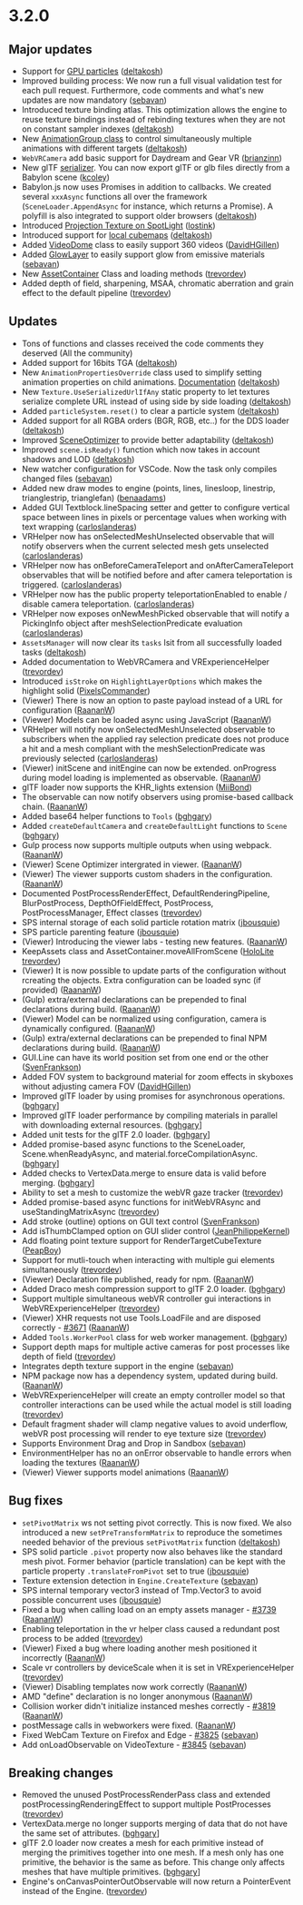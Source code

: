 # 3.2.0

## Major updates

- Support for [GPU particles](https://doc.babylonjs.com/babylon101/particles#gpu-particles) ([deltakosh](https://github.com/deltakosh))
- Improved building process: We now run a full visual validation test for each pull request. Furthermore, code comments and what's new updates are now mandatory ([sebavan](https://github.com/sebavan))
- Introduced texture binding atlas. This optimization allows the engine to reuse texture bindings instead of rebinding textures when they are not on constant sampler indexes ([deltakosh](https://github.com/deltakosh))
- New [AnimationGroup class](http://doc.babylonjs.com/how_to/group) to control simultaneously multiple animations with different targets ([deltakosh](https://github.com/deltakosh))
- `WebVRCamera` add basic support for Daydream and Gear VR ([brianzinn](https://github.com/brianzinn))
- New glTF [serializer](https://github.com/BabylonJS/Babylon.js/tree/master/serializers/src/glTF/2.0). You can now export glTF or glb files directly from a Babylon scene ([kcoley](https://github.com/kcoley))
- Babylon.js now uses Promises in addition to callbacks. We created several `xxxAsync` functions all over the framework (`SceneLoader.AppendAsync` for instance, which returns a Promise). A polyfill is also integrated to support older browsers ([deltakosh](https://github.com/deltakosh))
- Introduced [Projection Texture on SpotLight](http://doc.babylonjs.com/babylon101/lights#projection-texture) ([lostink](https://github.com/lostink))
- Introduced support for [local cubemaps](http://doc.babylonjs.com/how_to/reflect#using-local-cubemap-mode) ([deltakosh](https://github.com/deltakosh))
- Added [VideoDome](http://doc.babylonjs.com/how_to/360videodome) class to easily support 360 videos ([DavidHGillen](https://github.com/DavidHGillen))
- Added [GlowLayer](https://doc.babylonjs.com/how_to/glow_layer) to easily support glow from emissive materials ([sebavan](https://github.com/sebavan))
- New [AssetContainer](http://doc.babylonjs.com/how_to/how_to_use_assetcontainer) Class and loading methods ([trevordev](https://github.com/trevordev))
- Added depth of field, sharpening, MSAA, chromatic aberration and grain effect to the default pipeline ([trevordev](https://github.com/trevordev))

## Updates

- Tons of functions and classes received the code comments they deserved (All the community)
- Added support for 16bits TGA ([deltakosh](https://github.com/deltakosh))
- New `AnimationPropertiesOverride` class used to simplify setting animation properties on child animations. [Documentation](http://doc.babylonjs.com/babylon101/animations#overriding-properties) ([deltakosh](https://github.com/deltakosh))
- New `Texture.UseSerializedUrlIfAny` static property to let textures serialize complete URL instead of using side by side loading ([deltakosh](https://github.com/deltakosh))
- Added `particleSystem.reset()` to clear a particle system ([deltakosh](https://github.com/deltakosh))
- Added support for all RGBA orders (BGR, RGB, etc..) for the DDS loader ([deltakosh](https://github.com/deltakosh))
- Improved [SceneOptimizer](http://doc.babylonjs.com/how_to/how_to_use_sceneoptimizer) to provide better adaptability ([deltakosh](https://github.com/deltakosh))
- Improved `scene.isReady()` function which now takes in account shadows and LOD ([deltakosh](https://github.com/deltakosh))
- New watcher configuration for VSCode. Now the task only compiles changed files ([sebavan](https://github.com/sebavan))
- Added new draw modes to engine (points, lines, linesloop, linestrip, trianglestrip, trianglefan) ([benaadams](https://github.com/benaadams))
- Added GUI Textblock.lineSpacing setter and getter to configure vertical space between lines in pixels or percentage values when working with text wrapping ([carloslanderas](https://github.com/carloslanderas))
- VRHelper now has onSelectedMeshUnselected observable that will notify observers when the current selected mesh gets unselected
  ([carloslanderas](https://github.com/carloslanderas))
- VRHelper now has onBeforeCameraTeleport and onAfterCameraTeleport observables that will be notified before and after camera teleportation is triggered.
  ([carloslanderas](https://github.com/carloslanderas))
- VRHelper now has the public property teleportationEnabled to enable / disable camera teleportation.
   ([carloslanderas](https://github.com/carloslanderas))
- VRHelper now exposes onNewMeshPicked observable that will notify a PickingInfo object after meshSelectionPredicate evaluation
   ([carloslanderas](https://github.com/carloslanderas))
- `AssetsManager` will now clear its `tasks` lsit from all successfully loaded tasks ([deltakosh](https://github.com/deltakosh))
- Added documentation to WebVRCamera and VRExperienceHelper ([trevordev](https://github.com/trevordev))
- Introduced `isStroke` on `HighlightLayerOptions` which makes the highlight solid ([PixelsCommander](https://github.com/pixelscommander))
- (Viewer) There is now an option to paste payload instead of a URL for configuration ([RaananW](https://github.com/RaananW))
- (Viewer) Models can be loaded async using JavaScript ([RaananW](https://github.com/RaananW))
- VRHelper will notify now onSelectedMeshUnselected observable to subscribers when the applied ray selection predicate does not produce a hit and a mesh compliant with the meshSelectionPredicate was previously selected
   ([carloslanderas](https://github.com/carloslanderas))
- (Viewer) initScene and initEngine can now be extended. onProgress during model loading is implemented as observable. ([RaananW](https://github.com/RaananW))
- glTF loader now supports the KHR_lights extension ([MiiBond](https://github.com/MiiBond))
- The observable can now notify observers using promise-based callback chain. ([RaananW](https://github.com/RaananW))
- Added base64 helper functions to `Tools` ([bghgary](https://github.com/bghgary))
- Added `createDefaultCamera` and `createDefaultLight` functions to `Scene` ([bghgary](https://github.com/bghgary))
- Gulp process now supports multiple outputs when using webpack. ([RaananW](https://github.com/RaananW))
- (Viewer) Scene Optimizer intergrated in viewer. ([RaananW](https://github.com/RaananW))
- (Viewer) The viewer supports custom shaders in the configuration. ([RaananW](https://github.com/RaananW))
- Documented PostProcessRenderEffect, DefaultRenderingPipeline, BlurPostProcess, DepthOfFieldEffect, PostProcess, PostProcessManager, Effect classes ([trevordev](https://github.com/trevordev))
- SPS internal storage of each solid particle rotation matrix ([jbousquie](https://github.com/jbousquie))
- SPS particle parenting feature ([jbousquie](https://github.com/jbousquie))
- (Viewer) Introducing the viewer labs - testing new features. ([RaananW](https://github.com/RaananW))
- KeepAssets class and AssetContainer.moveAllFromScene ([HoloLite](http://www.html5gamedevs.com/profile/28694-hololite/) [trevordev](https://github.com/trevordev))
- (Viewer) It is now possible to update parts of the configuration without rcreating the objects. Extra configuration can be loaded sync (if provided) ([RaananW](https://github.com/RaananW))
- (Gulp) extra/external declarations can be prepended to final declarations during build. ([RaananW](https://github.com/RaananW))
- (Viewer) Model can be normalized using configuration, camera is dynamically configured. ([RaananW](https://github.com/RaananW))
- (Gulp) extra/external declarations can be prepended to final NPM declarations during build. ([RaananW](https://github.com/RaananW))
- GUI.Line can have its world position set from one end or the other ([SvenFrankson](https://github.com/SvenFrankson))
- Added FOV system to background material for zoom effects in skyboxes without adjusting camera FOV ([DavidHGillen](https://github.com/DavidHGillen))
- Improved glTF loader by using promises for asynchronous operations. ([bghgary](https://github.com/bghgary)]
- Improved glTF loader performance by compiling materials in parallel with downloading external resources. ([bghgary](https://github.com/bghgary)]
- Added unit tests for the glTF 2.0 loader. ([bghgary](https://github.com/bghgary)]
- Added promise-based async functions to the SceneLoader, Scene.whenReadyAsync, and material.forceCompilationAsync. ([bghgary](https://github.com/bghgary)]
- Added checks to VertexData.merge to ensure data is valid before merging. ([bghgary](https://github.com/bghgary)]
- Ability to set a mesh to customize the webVR gaze tracker ([trevordev](https://github.com/trevordev))
- Added promise-based async functions for initWebVRAsync and useStandingMatrixAsync ([trevordev](https://github.com/trevordev))
- Add stroke (outline) options on GUI text control ([SvenFrankson](https://github.com/SvenFrankson))
- Add isThumbClamped option on GUI slider control ([JeanPhilippeKernel](https://github.com/JeanPhilippeKernel))
- Add floating point texture support for RenderTargetCubeTexture ([PeapBoy](https://github.com/NicolasBuecher))
- Support for mutli-touch when interacting with multiple gui elements simultaneously ([trevordev](https://github.com/trevordev))
- (Viewer) Declaration file published, ready for npm. ([RaananW](https://github.com/RaananW))
- Added Draco mesh compression support to glTF 2.0 loader. ([bghgary](https://github.com/bghgary))
- Support multiple simultaneous webVR controller gui interactions in WebVRExperienceHelper ([trevordev](https://github.com/trevordev))
- (Viewer) XHR requests not use Tools.LoadFile and are disposed correctly - [#3671](https://github.com/BabylonJS/Babylon.js/issues/3671) ([RaananW](https://github.com/RaananW))
- Added `Tools.WorkerPool` class for web worker management. ([bghgary](https://github.com/bghgary))
- Support depth maps for multiple active cameras for post processes like depth of field ([trevordev](https://github.com/trevordev))
- Integrates depth texture support in the engine ([sebavan](https://github.com/sebavan))
- NPM package now has a dependency system, updated during build. ([RaananW](https://github.com/RaananW))
- WebVRExperienceHelper will create an empty controller model so that controller interactions can be used while the actual model is still loading ([trevordev](https://github.com/trevordev))
- Default fragment shader will clamp negative values to avoid underflow, webVR post processing will render to eye texture size ([trevordev](https://github.com/trevordev))
- Supports Environment Drag and Drop in Sandbox ([sebavan](https://github.com/sebavan))
- EnvironmentHelper has no an onError observable to handle errors when loading the textures ([RaananW](https://github.com/RaananW))
- (Viewer) Viewer supports model animations ([RaananW](https://github.com/RaananW))

## Bug fixes

- `setPivotMatrix` ws not setting pivot correctly. This is now fixed. We also introduced a new `setPreTransformMatrix` to reproduce the sometimes needed behavior of the previous `setPivotMatrix` function ([deltakosh](https://github.com/deltakosh))
- SPS solid particle `.pivot` property now also behaves like the standard mesh pivot. Former behavior (particle translation) can be kept with the particle property `.translateFromPivot` set to true ([jbousquie](https://github.com/jbousquie))
- Texture extension detection in `Engine.CreateTexture` ([sebavan](https://github.com/sebavan))
- SPS internal temporary vector3 instead of Tmp.Vector3 to avoid possible concurrent uses ([jbousquie](https://github.com/jbousquie))
- Fixed a bug when calling load on an empty assets manager - [#3739](https://github.com/BabylonJS/Babylon.js/issues/3739) ([RaananW](https://github.com/RaananW))
- Enabling teleportation in the vr helper class caused a redundant post process to be added ([trevordev](https://github.com/trevordev))
- (Viewer) Fixed a bug where loading another mesh positioned it incorrectly ([RaananW](https://github.com/RaananW))
- Scale vr controllers by deviceScale when it is set in VRExperienceHelper ([trevordev](https://github.com/trevordev))
- (Viewer) Disabling templates now work correctly ([RaananW](https://github.com/RaananW))
- AMD "define" declaration is no longer anonymous ([RaananW](https://github.com/RaananW))
- Collision worker didn't initialize instanced meshes correctly - [#3819](https://github.com/BabylonJS/Babylon.js/issues/3819) ([RaananW](https://github.com/RaananW))
- postMessage calls in webworkers were fixed. ([RaananW](https://github.com/RaananW))
- Fixed WebCam Texture on Firefox and Edge - [#3825](https://github.com/BabylonJS/Babylon.js/issues/3825) ([sebavan](https://github.com/sebavan))
- Add onLoadObservable on VideoTexture - [#3845](https://github.com/BabylonJS/Babylon.js/issues/3845) ([sebavan](https://github.com/sebavan))

## Breaking changes

- Removed the unused PostProcessRenderPass class and extended postProcessingRenderingEffect to support multiple PostProcesses ([trevordev](https://github.com/trevordev))
- VertexData.merge no longer supports merging of data that do not have the same set of attributes. ([bghgary](https://github.com/bghgary)]
- glTF 2.0 loader now creates a mesh for each primitive instead of merging the primitives together into one mesh. If a mesh only has one primitive, the behavior is the same as before. This change only affects meshes that have multiple primitives. ([bghgary](https://github.com/bghgary)]
- Engine's onCanvasPointerOutObservable will now return a PointerEvent instead of the Engine. ([trevordev](https://github.com/trevordev))
